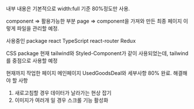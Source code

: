 내부 내용은 기본적으로 width:full 기준 80%정도만 사용.


component => 활용가능한 부분
page => component을 가져와 만든 최종 페이지
이렇게 파일을 관리할 예정.


사용중인 package
react
TypeScript
react-router
Redux

CSS package
현재 tailwind와 Styled-Component가 같이 사용되었는데,
tailwind를 중점으로 사용할 예정

현재까지 작업한 페이지
메인페이지
UsedGoodsDeal와 세부사항 80% 완료.
해결해야 할 사항
1. 새로고침할 경우 데이터가 날라가는 현상 잡기
2. 이미지가 여러개 일 경우 스크롤 기능 활성화